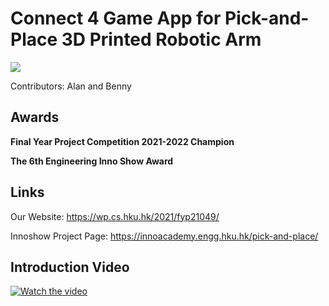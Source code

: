 # Connect 4 Game App for Pick-and-Place 3D Printed Robotic Arm
<img src="app/src/main/res/mipmap-xxxhdpi/ic_launcher.png">

Contributors: Alan and Benny

## Awards
**Final Year Project Competition 2021-2022 Champion**

**The 6th Engineering Inno Show Award** 

## Links
Our Website: https://wp.cs.hku.hk/2021/fyp21049/

Innoshow Project Page: https://innoacademy.engg.hku.hk/pick-and-place/





## Introduction Video
[![Watch the video](https://wp.cs.hku.hk/2021/fyp21049/wp-content/uploads/sites/213/thumbnail.jpg)](https://youtu.be/3MSrORcmxQQ)

